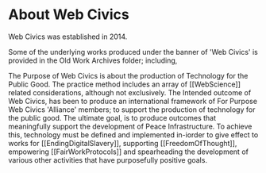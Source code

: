 # About Web Civics

Web Civics was established in 2014. 

Some of the underlying works produced under the banner of 'Web Civics' is provided in the Old Work Archives folder; including,

The Purpose of Web Civics is about the production of Technology for the Public Good.  The practice method includes an array of [[WebScience]] related considerations, although not exclusively.  The Intended outcome of Web Civics, has been to produce an international framework of For Purpose Web Civics 'Alliance' members; to support the production of technology for the public good.  The ultimate goal, is to produce outcomes that meaningfully support the development of Peace Infrastructure. To achieve this, technology must be defined and implemented in-iorder to give effect to works for [[EndingDigitalSlavery]], supporting [[FreedomOfThought]], empowering [[FairWorkProtocols]] and spearheading the development of various other activities that have purposefully positive goals.  
